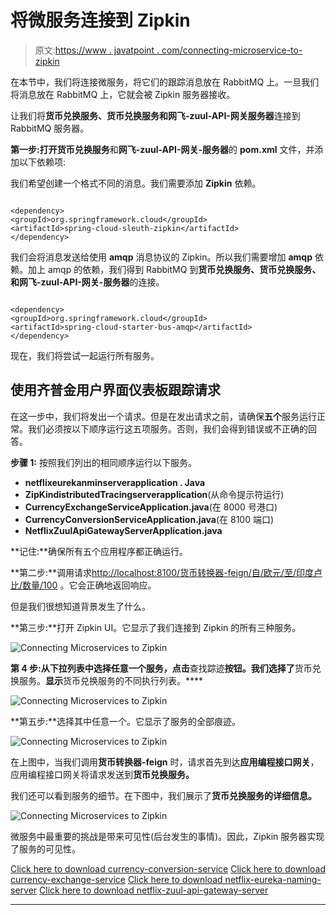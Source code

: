 # 将微服务连接到 Zipkin

> 原文:[https://www . javatpoint . com/connecting-microservice-to-zipkin](https://www.javatpoint.com/connecting-microservices-to-zipkin)

在本节中，我们将连接微服务，将它们的跟踪消息放在 RabbitMQ 上。一旦我们将消息放在 RabbitMQ 上，它就会被 Zipkin 服务器接收。

让我们将**货币兑换服务、**货币兑换服务和**网飞-zuul-API-网关服务器**连接到 RabbitMQ 服务器。

**第一步:**打开**货币兑换服务**和**网飞-zuul-API-网关-服务器**的 **pom.xml** 文件，并添加以下依赖项:

我们希望创建一个格式不同的消息。我们需要添加 **Zipkin** 依赖。

```

<dependency>
<groupId>org.springframework.cloud</groupId>
<artifactId>spring-cloud-sleuth-zipkin</artifactId>
</dependency>

```

我们会将消息发送给使用 **amqp** 消息协议的 Zipkin。所以我们需要增加 **amqp** 依赖。加上 amqp 的依赖，我们得到 RabbitMQ 到**货币兑换服务、货币兑换服务、**和**网飞-zuul-API-网关-服务器**的连接。

```

<dependency>
<groupId>org.springframework.cloud</groupId>
<artifactId>spring-cloud-starter-bus-amqp</artifactId>
</dependency>

```

现在，我们将尝试一起运行所有服务。

## 使用齐普金用户界面仪表板跟踪请求

在这一步中，我们将发出一个请求。但是在发出请求之前，请确保**五个**服务运行正常。我们必须按以下顺序运行这五项服务。否则，我们会得到错误或不正确的回答。

**步骤 1:** 按照我们列出的相同顺序运行以下服务。

*   **netflixeurekanminserverapplication . Java**
*   **ZipKindistributedTracingserverapplication**(从命令提示符运行)
*   **CurrencyExchangeServiceApplication.java**(在 8000 号港口)
*   **CurrencyConversionServiceApplication.java**(在 8100 端口)
*   **NetflixZuulApiGatewayServerApplication.java**

**记住:**确保所有五个应用程序都正确运行。

**第二步:**调用请求[http://localhost:8100/货币转换器-feign/自/欧元/至/印度卢比/数量/100](http://localhost:8100/currency-converter-feign/from/EUR/to/INR/quantity/100) 。它会正确地返回响应。

但是我们很想知道背景发生了什么。

**第三步:**打开 Zipkin UI。它显示了我们连接到 Zipkin 的所有三种服务。

![Connecting Microservices to Zipkin](../Images/f4f9c771eaa6ba64a9cf4bf1940f70fa.png)

**第 4 步:**从下拉列表中选择任意一个**服务，点击**查找踪迹**按钮。我们选择了**货币兑换服务。**显示**货币兑换服务的不同执行列表。****

![Connecting Microservices to Zipkin](../Images/97089c9826fffd34b266fc807f29497a.png)

**第五步:**选择其中任意一个。它显示了服务的全部痕迹。

![Connecting Microservices to Zipkin](../Images/3a07869fc7fbeb1b00cac688f96589f8.png)

在上图中，当我们调用**货币转换器-feign** 时，请求首先到达**应用编程接口网关**，应用编程接口网关将请求发送到**货币兑换服务。**

我们还可以看到服务的细节。在下图中，我们展示了**货币兑换服务的详细信息。**

![Connecting Microservices to Zipkin](../Images/4d88a0befdcfe0ae63de3fc5ec5f836f.png)

微服务中最重要的挑战是带来可见性(后台发生的事情)。因此，Zipkin 服务器实现了服务的可见性。

[Click here to download currency-conversion-service](https://static.javatpoint.com/tutorial/microservices/download/zipkin/currency-conversion-service.zip)
[Click here to download currency-exchange-service](https://static.javatpoint.com/tutorial/microservices/download/zipkin/currency-exchange-service.zip)
[Click here to download netflix-eureka-naming-server](https://static.javatpoint.com/tutorial/microservices/download/zipkin/netflix-eureka-naming-server.zip)
[Click here to download netflix-zuul-api-gateway-server](https://static.javatpoint.com/tutorial/microservices/download/zipkin/netflix-zuul-api-gateway-server.zip)

* * *